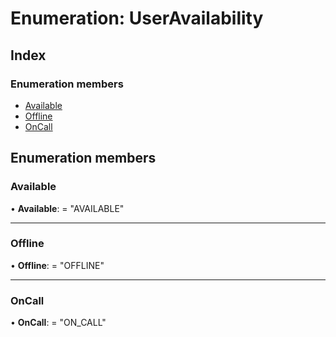 # Enumeration: UserAvailability

## Index

### Enumeration members

- [Available](useravailability.md#available)
- [Offline](useravailability.md#offline)
- [OnCall](useravailability.md#oncall)

## Enumeration members

### <a id="available" name="available"></a> Available

• **Available**: = "AVAILABLE"

---

### <a id="offline" name="offline"></a> Offline

• **Offline**: = "OFFLINE"

---

### <a id="oncall" name="oncall"></a> OnCall

• **OnCall**: = "ON_CALL"
